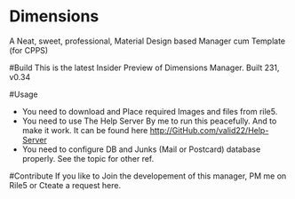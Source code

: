 # Dimensions
A Neat, sweet, professional, Material Design based Manager cum Template (for CPPS)

#Build
This is the latest Insider Preview of Dimensions Manager. Built 231, v0.34

#Usage
* You need to download and Place required Images and files from rile5.
* You need to use The Help Server By me to run this peacefully. And to make it work. It can be found here http://GitHub.com/valid22/Help-Server
* You need to configure DB and Junks (Mail or Postcard) database properly. See the topic for other ref.

#Contribute
If you like to Join the developement of this manager, PM me on Rile5 or Cteate a request here.

